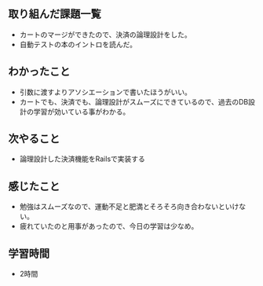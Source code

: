 ## 取り組んだ課題一覧
- カートのマージができたので、決済の論理設計をした。
- 自動テストの本のイントロを読んだ。

## わかったこと
- 引数に渡すよりアソシエーションで書いたほうがいい。
- カートでも、決済でも、論理設計がスムーズにできているので、過去のDB設計の学習が効いている事がわかる。

## 次やること
- 論理設計した決済機能をRailsで実装する

## 感じたこと
- 勉強はスムーズなので、運動不足と肥満とそろそろ向き合わないといけない。
- 疲れていたのと用事があったので、今日の学習は少なめ。

## 学習時間
- 2時間
